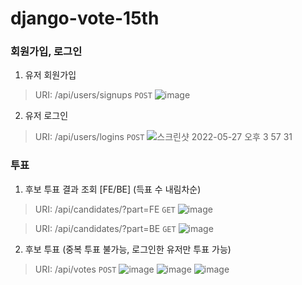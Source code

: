# django-vote-15th

### 회원가입, 로그인
1. 유저 회원가입
> URI: /api/users/signups `POST`
![image](https://user-images.githubusercontent.com/59060780/170649600-af7be397-f2c2-4d4d-a158-6faeabf7ea54.png)

2. 유저 로그인
> URI: /api/users/logins `POST`
![스크린샷 2022-05-27 오후 3 57 31](https://user-images.githubusercontent.com/59060780/170649095-24e303aa-e6ef-408a-8d4e-ae37046e18bc.png)


### 투표
1. 후보 투표 결과 조회 [FE/BE] (득표 수 내림차순)
> URI: /api/candidates/?part=FE `GET`
![image](https://user-images.githubusercontent.com/63996052/170424396-308b155f-e21a-4cfd-877a-5a86c59dbc0c.png)

> URI: /api/candidates/?part=BE `GET`
![image](https://user-images.githubusercontent.com/63996052/170424423-279b07c6-ac7a-49d6-94f6-2ab5f5a2bc4b.png)

2. 후보 투표 (중복 투표 불가능, 로그인한 유저만 투표 가능)
> URI: /api/votes `POST`
![image](https://user-images.githubusercontent.com/63996052/170424183-0908ea53-ee5c-464e-be70-70cb28c0b78b.png)
![image](https://user-images.githubusercontent.com/63996052/170671346-30e18559-63ca-482c-ae30-53a7549b3c8e.png)
![image](https://user-images.githubusercontent.com/63996052/170670297-6c51ebe4-90e9-474e-ad18-a188a1a9c054.png)

